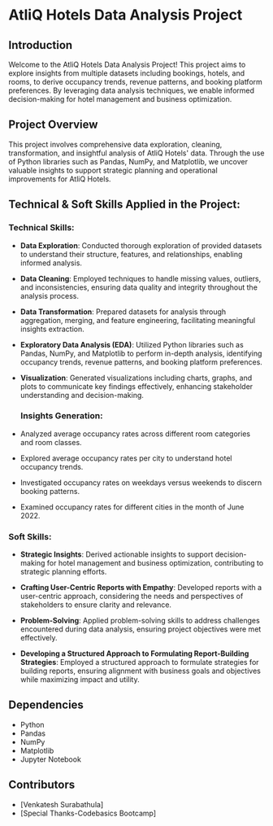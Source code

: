 # AtliQ Hotels Data Analysis Project

## Introduction

Welcome to the AtliQ Hotels Data Analysis Project! This project aims to explore insights from multiple datasets including bookings, hotels, and rooms, to derive occupancy trends, revenue patterns, and booking platform preferences. By leveraging data analysis techniques, we enable informed decision-making for hotel management and business optimization.

## Project Overview

This project involves comprehensive data exploration, cleaning, transformation, and insightful analysis of AtliQ Hotels' data. Through the use of Python libraries such as Pandas, NumPy, and Matplotlib, we uncover valuable insights to support strategic planning and operational improvements for AtliQ Hotels.

## Technical & Soft Skills Applied in the Project:

### Technical Skills:

- **Data Exploration**: Conducted thorough exploration of provided datasets to understand their structure, features, and relationships, enabling informed analysis.
  
- **Data Cleaning**: Employed techniques to handle missing values, outliers, and inconsistencies, ensuring data quality and integrity throughout the analysis process.

- **Data Transformation**: Prepared datasets for analysis through aggregation, merging, and feature engineering, facilitating meaningful insights extraction.

- **Exploratory Data Analysis (EDA)**: Utilized Python libraries such as Pandas, NumPy, and Matplotlib to perform in-depth analysis, identifying occupancy trends, revenue patterns, and booking platform preferences.

- **Visualization**: Generated visualizations including charts, graphs, and plots to communicate key findings effectively, enhancing stakeholder understanding and decision-making.

  ### Insights Generation:
- Analyzed average occupancy rates across different room categories and room classes.
- Explored average occupancy rates per city to understand hotel occupancy trends.
- Investigated occupancy rates on weekdays versus weekends to discern booking patterns.
- Examined occupancy rates for different cities in the month of June 2022.

### Soft Skills:

- **Strategic Insights**: Derived actionable insights to support decision-making for hotel management and business optimization, contributing to strategic planning efforts.

- **Crafting User-Centric Reports with Empathy**: Developed reports with a user-centric approach, considering the needs and perspectives of stakeholders to ensure clarity and relevance.

- **Problem-Solving**: Applied problem-solving skills to address challenges encountered during data analysis, ensuring project objectives were met effectively.

- **Developing a Structured Approach to Formulating Report-Building Strategies**: Employed a structured approach to formulate strategies for building reports, ensuring alignment with business goals and objectives while maximizing impact and utility.

## Dependencies
- Python 
- Pandas
- NumPy
- Matplotlib
- Jupyter Notebook

## Contributors

- [Venkatesh Surabathula]
- [Special Thanks-Codebasics Bootcamp]
